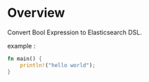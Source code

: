 # Overview

Convert Bool Expression to Elasticsearch DSL.

example :

```rust
fn main() {
    println!("hello world");
}
```
